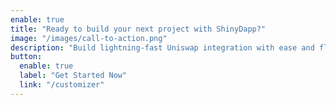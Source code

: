```yaml
---
enable: true
title: "Ready to build your next project with ShinyDapp?"
image: "/images/call-to-action.png"
description: "Build lightning-fast Uniswap integration with ease and flexibility."
button:
  enable: true
  label: "Get Started Now"
  link: "/customizer"
---
```

